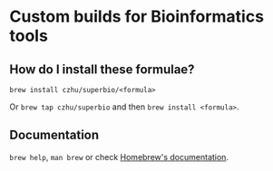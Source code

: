 # Custom builds for Bioinformatics tools

## How do I install these formulae?

`brew install czhu/superbio/<formula>`

Or `brew tap czhu/superbio` and then `brew install <formula>`.

## Documentation

`brew help`, `man brew` or check [Homebrew's documentation](https://docs.brew.sh).
